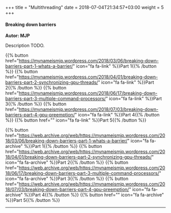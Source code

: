 +++
title = "Multithreading"
date = 2018-07-04T21:34:57+03:00
weight = 5
+++

#### Breaking down barriers
**Autor: MJP**

Description TODO.

{{% button href="https://mynameismjp.wordpress.com/2018/03/06/breaking-down-barriers-part-1-whats-a-barrier/" icon="fa fa-link" %}}Part 1{{% /button %}}
{{% button href="https://mynameismjp.wordpress.com/2018/04/01/breaking-down-barriers-part-2-synchronizing-gpu-threads/" icon="fa fa-link" %}}Part 2{{% /button %}}
{{% button href="https://mynameismjp.wordpress.com/2018/06/17/breaking-down-barriers-part-3-multiple-command-processors/" icon="fa fa-link" %}}Part 3{{% /button %}}
{{% button href="https://mynameismjp.wordpress.com/2018/07/03/breaking-down-barriers-part-4-gpu-preemption/" icon="fa fa-link" %}}Part 4{{% /button %}}
{{% button href="" icon="fa fa-link" %}}Part 5{{% /button %}}

{{% button href="https://web.archive.org/web/https://mynameismjp.wordpress.com/2018/03/06/breaking-down-barriers-part-1-whats-a-barrier/" icon="fa fa-archive" %}}Part 1{{% /button %}}
{{% button href="https://web.archive.org/web/https://mynameismjp.wordpress.com/2018/04/01/breaking-down-barriers-part-2-synchronizing-gpu-threads/" icon="fa fa-archive" %}}Part 2{{% /button %}}
{{% button href="https://web.archive.org/web/https://mynameismjp.wordpress.com/2018/06/17/breaking-down-barriers-part-3-multiple-command-processors/" icon="fa fa-archive" %}}Part 3{{% /button %}}
{{% button href="https://web.archive.org/web/https://mynameismjp.wordpress.com/2018/07/03/breaking-down-barriers-part-4-gpu-preemption/" icon="fa fa-archive" %}}Part 4{{% /button %}}
{{% button href="" icon="fa fa-archive" %}}Part 5{{% /button %}}

***